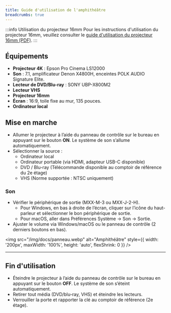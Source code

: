 ```yaml
---
title: Guide d'utilisation de l'amphithéâtre
breadcrumbs: true
---
```


:::info Utilisation du projecteur 16mm
Pour les instructions d'utilisation du projecteur 16mm, veuillez consulter le [guide d'utilisation du projecteur 16mm (PDF)](/pdf/E61-local-2078-documentation-16mm.pdf).
::: 

## Équipements
- **Projecteur 4K** : Epson Pro Cinema LS12000
- **Son** : 7.1, amplificateur Denon X4800H, enceintes POLK AUDIO Signature Elite.
- **Lecteur de DVD/Blu-ray** : SONY UBP-X800M2
- **Lecteur VHS**
- **Projecteur 16mm**
- **Écran** : 16:9, toile fixe au mur, 135 pouces.
- **Ordinateur local**

<div style={{ display: 'flex', alignItems: 'flex-start', gap: '1rem', flexWrap: 'wrap' }}>

  <div style={{ flex: '1 1 300px' }}>

  ## Mise en marche

  - Allumer le projecteur à l’aide du panneau de contrôle sur le bureau en appuyant sur le bouton **ON**. Le système de son s’allume automatiquement.
  - Sélectionner la source :
      - Ordinateur local  
      - Ordinateur portable (via HDMI, adapteur USB-C disponible)  
      - DVD / Blu-ray (Télécommande disponible au comptoir de référence du 2e étage)  
      - VHS (Norme supportée : NTSC uniquement)

  ### Son

  - Vérifier le périphérique de sortie (MXX-M-3 ou MXX-J-2-H).  
    - Pour Windows, en bas à droite de l’écran, cliquer sur l’icône du haut-parleur et sélectionner le bon périphérique de sortie.  
    - Pour macOS, aller dans Préférences Système → Son → Sortie.  
  - Ajuster le volume via Windows/macOS ou le panneau de contrôle (2 derniers boutons en bas).

  </div>

  <img src="/img/docs/panneau.webp" alt="Amphithéâtre" style={{ width: '200px', maxWidth: '100%', height: 'auto', flexShrink: 0 }} />

</div>

---

## Fin d'utilisation

- Éteindre le projecteur à l’aide du panneau de contrôle sur le bureau en appuyant sur le bouton **OFF**. Le système de son s’éteint automatiquement.
- Retirer tout média (DVD/blu-ray, VHS) et éteindre les lecteurs.
- Verrouiller la porte et rapporter la clé au comptoir de référence (2e étage).